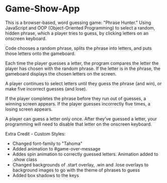 # Game-Show-App

This is a browser-based, word guessing game: "Phrase Hunter." Using JavaScript and OOP (Object-Oriented Programming) to select a random, hidden phrase, which a player tries to guess, by clicking letters on an onscreen keyboard.

Code chooses a random phrase, splits the phrase into letters, and puts those letters onto the gameboard.

Each time the player guesses a letter, the program compares the letter the player has chosen with the random phrase. If the letter is in the phrase, the gameboard displays the chosen letters on the screen.

A player continues to select letters until they guess the phrase (and win), or make five incorrect guesses (and lose).

If the player completes the phrase before they run out of guesses, a winning screen appears. If the player guesses incorrectly five times, a losing screen appears.

A player can guess a letter only once. After they’ve guessed a letter, your programming will need to disable that letter on the onscreen keyboard.

Extra Credit - Custom Styles:

- Changed font-family to "Tahoma"
- Added animation to #game-over-message
- Addes spin animation to correctly guessed letters.  Animation added to .show class
- Changed backgrounds of .start overlay, .win and .lose overlays to background images to go with the theme of phrases to guess
- Added box shadows to the keys


